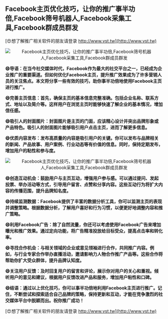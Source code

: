 ## **Facebook主页优化技巧，让你的推广事半功倍,Facebook筛号机器人,Facebook采集工具,Facebook群成员群发**

[😍想了解推广相关软件的朋友请登录 http://www.vst.tw](http://www.vst.tw)

 <center><img src="https://vst.tw/MP4/tuiguang/png/3.png" alt="Facebook主页优化技巧，让你的推广事半功倍,Facebook筛号机器人,Facebook采集工具,Facebook群成员群发"></center>

**😄导语：在当今社交媒体时代，Facebook作为最大的社交平台之一，已经成为企业推广的重要渠道。但如何优化Facebook主页，提升推广效果成为了许多营销人员的关注焦点。本文将分享一些有效的技巧，助你事半功倍地使用Facebook主页进行推广。**

**😄完善主页信息：首先，确保主页的基本信息完整准确。包括企业名称、联系方式、地址以及简介等。这样用户在浏览主页时能够快速了解企业的基本情况，增加信任感。**

**😄吸引人的封面图片：封面图片是主页的门面，应该精心设计并突出品牌形象或产品特色。吸引人的封面图片能够吸引用户点击主页，进而了解更多信息。**

**😄优质内容发布：发布高质量的内容是吸引用户的关键。你可以发布与品牌相关的新闻、产品故事、用户案例、行业动态等有价值的信息。同时，保持定期发布，增加用户的粘性和参与度。**

 <center><img src="https://vst.tw/MP4/tuiguang/png/2.png" alt="Facebook主页优化技巧，让你的推广事半功倍,Facebook筛号机器人,Facebook采集工具,Facebook群成员群发"></center>

**😄创造互动机会：鼓励用户与主页互动，增强用户参与感。可以通过提问、发起投票、举办活动等方式，引导用户留言、点赞和分享内容。这些互动行为将扩大内容的传播范围，提升品牌知名度。**

**😄持续监测数据：Facebook提供了丰富的数据分析工具，你可以监测主页的表现并调整策略。根据数据分析，了解用户喜好和行为习惯，以便更好地调整内容和推广策略。**

**😄利用Facebook广告：除了自然流量，你还可以考虑使用Facebook广告来增加曝光和推广效果。通过定向功能，将广告精准投放给目标受众，提高点击率和转化率。**

**😄寻找合作机会：与相关领域的企业或意见领袖进行合作，共同推广内容。例如，与行业专家合作举办直播活动，邀请影响力人物合作推广产品等。这些合作将帮助你扩大受众群体，提升品牌认知度。**

**😄关注用户反馈：及时回复用户的留言和评论，展示你对用户的关心和重视。倾听用户的意见和建议，根据用户反馈改进产品和服务，增加用户粘性和口碑。**

**😄结语：通过以上优化技巧，你可以事半功倍地利用Facebook主页进行推广。记住，不断尝试和探索适合自己品牌的策略，保持更新和互动，才能在竞争激烈的社交媒体平台中脱颖而出。祝你推广成功！**

[😍想了解推广相关软件的朋友请登录 http://www.vst.tw](http://www.vst.tw)



